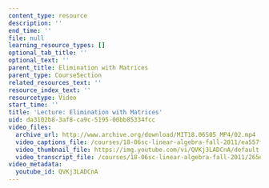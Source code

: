 ```yaml
---
content_type: resource
description: ''
end_time: ''
file: null
learning_resource_types: []
optional_tab_title: ''
optional_text: ''
parent_title: Elimination with Matrices
parent_type: CourseSection
related_resources_text: ''
resource_index_text: ''
resourcetype: Video
start_time: ''
title: 'Lecture: Elimination with Matrices'
uid: da3102b8-3af8-ca9c-5195-00bb85334fcc
video_files:
  archive_url: http://www.archive.org/download/MIT18.06S05_MP4/02.mp4
  video_captions_file: /courses/18-06sc-linear-algebra-fall-2011/ea557f2ff4605f13b857c2aff8866c54_QVKj3LADCnA.vtt
  video_thumbnail_file: https://img.youtube.com/vi/QVKj3LADCnA/default.jpg
  video_transcript_file: /courses/18-06sc-linear-algebra-fall-2011/265e502cbb641058a996fbb83c26e0a8_QVKj3LADCnA.pdf
video_metadata:
  youtube_id: QVKj3LADCnA
---
```

